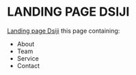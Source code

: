 # LANDING PAGE DSIJI

[Landing page Dsiji](https://dsiji-landingpage.herokuapp.com) this page containing: 
* About
* Team
* Service
* Contact

